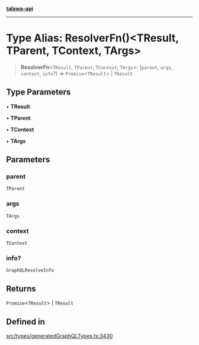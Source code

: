 [**talawa-api**](../../../README.md)

***

# Type Alias: ResolverFn()\<TResult, TParent, TContext, TArgs\>

> **ResolverFn**\<`TResult`, `TParent`, `TContext`, `TArgs`\>: (`parent`, `args`, `context`, `info`?) => `Promise`\<`TResult`\> \| `TResult`

## Type Parameters

• **TResult**

• **TParent**

• **TContext**

• **TArgs**

## Parameters

### parent

`TParent`

### args

`TArgs`

### context

`TContext`

### info?

`GraphQLResolveInfo`

## Returns

`Promise`\<`TResult`\> \| `TResult`

## Defined in

[src/types/generatedGraphQLTypes.ts:3430](https://github.com/Suyash878/talawa-api/blob/b5a9d8b4a1ea678a3d6f5b710b3721f91a3052fc/src/types/generatedGraphQLTypes.ts#L3430)
